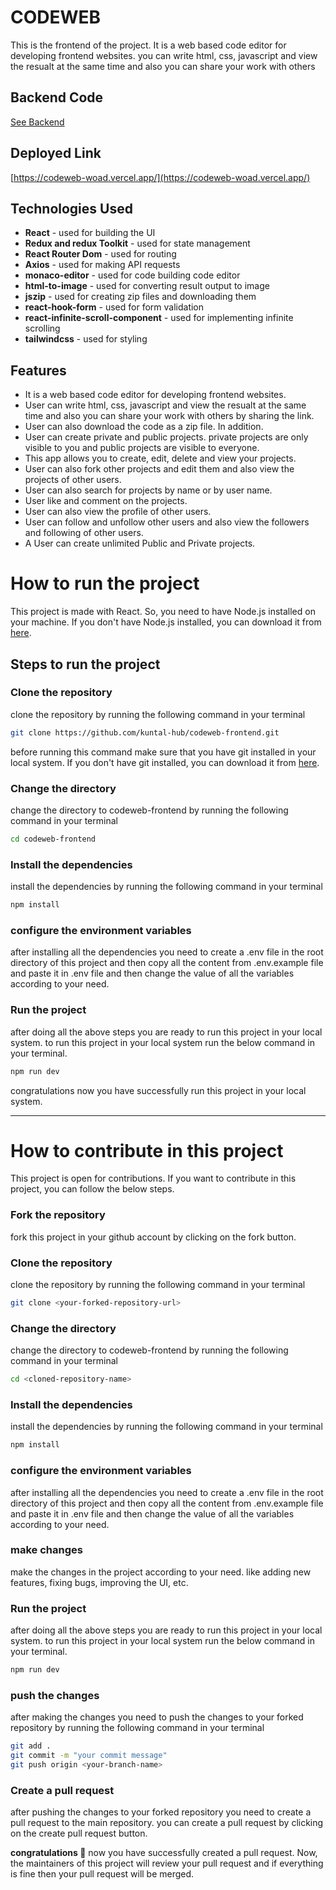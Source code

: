 # CODEWEB

This is the frontend of the project. It is a web based code editor for developing frontend websites. you can write html, css, javascript and view the resualt at the same time
and also you can share your work with others

## Backend Code
[See Backend](https://github.com/kuntal-hub/codeweb-backend)

## Deployed Link
[https://codeweb-woad.vercel.app/](https://codeweb-woad.vercel.app/)

## Technologies Used
- **React** - used for building the UI
- **Redux and redux Toolkit** - used for state management
- **React Router Dom** - used for routing
- **Axios** - used for making API requests
- **monaco-editor** - used for code building code editor
- **html-to-image** - used for converting result output to image
- **jszip** - used for creating zip files and downloading them
- **react-hook-form** - used for form validation
- **react-infinite-scroll-component** - used for implementing infinite scrolling
- **tailwindcss** - used for styling

## Features
- It is a web based code editor for developing frontend websites. 
- User can write html, css, javascript and view the resualt at the same time and also you can share your work with others by sharing the link. 
- User can also download the code as a zip file. In addition.
- User can create private and public projects. private projects are only visible to you and public projects are visible to everyone. 
- This app allows you to create, edit, delete and view your projects. 
- User can also fork other projects and edit them and also view the projects of other users. 
- User can also search for projects by name or by user name. 
- User like and comment on the projects. 
- User can also view the profile of other users. 
- User can follow and unfollow other users and also view the followers and following of other users.
- A User can create unlimited Public and Private projects.


# How to run the project
This project is made with React. So, you need to have Node.js installed on your machine. If you don't have Node.js installed, you can download it from [here](https://nodejs.org/en/download).

## Steps to run the project

### Clone the repository
clone the repository by running the following command in your terminal

```bash
git clone https://github.com/kuntal-hub/codeweb-frontend.git
```
before running this command make sure that you have git installed in your local system. If you don't have git installed, you can download it from [here](https://git-scm.com/downloads).

### Change the directory
change the directory to codeweb-frontend by running the following command in your terminal

```bash
cd codeweb-frontend
```

### Install the dependencies
install the dependencies by running the following command in your terminal

```bash
npm install
```

### configure the environment variables
after installing all the dependencies you need to create a .env file in the root directory of this project and then copy all the content from .env.example file and paste it in .env file and then change the value of all the variables according to your need.

### Run the project
after doing all the above steps you are ready to run this project in your local system. to run this project in your local system run the below command in your terminal.

```bash
npm run dev
```

congratulations now you have successfully run this project in your local system.

---

# How to contribute in this project

This project is open for contributions. If you want to contribute in this project, you can follow the below steps.

### Fork the repository
fork this project in your github account by clicking on the fork button.

### Clone the repository
clone the repository by running the following command in your terminal

```bash
git clone <your-forked-repository-url>
```

### Change the directory
change the directory to codeweb-frontend by running the following command in your terminal

```bash
cd <cloned-repository-name>
```

### Install the dependencies
install the dependencies by running the following command in your terminal

```bash
npm install
```

### configure the environment variables
after installing all the dependencies you need to create a .env file in the root directory of this project and then copy all the content from .env.example file and paste it in .env file and then change the value of all the variables according to your need.

### make changes
make the changes in the project according to your need.
like adding new features, fixing bugs, improving the UI, etc.

### Run the project
after doing all the above steps you are ready to run this project in your local system. to run this project in your local system run the below command in your terminal.

```bash
npm run dev
```

### push the changes
after making the changes you need to push the changes to your forked repository by running the following command in your terminal

```bash
git add .
git commit -m "your commit message"
git push origin <your-branch-name>
```

### Create a pull request
after pushing the changes to your forked repository you need to create a pull request to the main repository. you can create a pull request by clicking on the create pull request button.

**congratulations 🎉** now you have successfully created a pull request. Now, the maintainers of this project will review your pull request and if everything is fine then your pull request will be merged.
